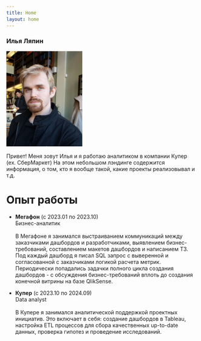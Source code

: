 ```yaml
---
title: Home
layout: home
---
```

### Илья Ляпин
<img src="5319311726627382201.jpg" width="200" />

Привет!
Меня зовут Илья и я работаю аналитиком в компании Купер (ex. СберМаркет)
На этом небольшом лэндинге содержится информация, о том, кто я вообще такой, какие проекты реализовывал и т.д.


# Опыт работы

- **Мегафон** (с 2023.01 по 2023.10)\
  Бизнес-аналитик\
  \
    В Мегафоне я занимался выстраиванием коммуникаций между заказчиками дашбордов и разработчиками, выявлением бизнес-требований, составлением макетов дашбордов и написанием ТЗ.
    Под каждый дашборд я писал SQL запрос с выверенной и согласованной с заказчиками логикой расчета метрик. Периодически попадались задачки полного цикла создания дашбордов - с обсуждения бизнес-требований вплоть до создания конечной витрины на базе QlikSense.

  
- **Купер** (с 2023.10 по 2024.09)\
  Data analyst\
  \
  В Купере я занимался аналитической поддержкой проектных инициатив. Это включает в себя: создание дашбордов в Tableau, настройка ETL процессов для сбора качественных up-to-date данных, проверка гипотез и проведение исследований. 






